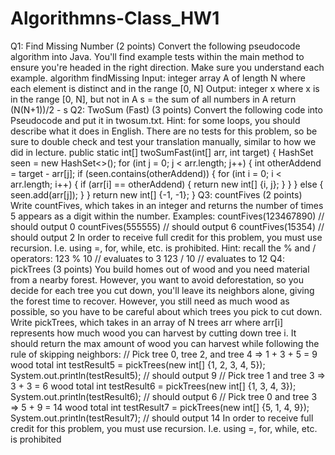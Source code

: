 # Algorithmns-Class_HW1

Q1: Find Missing Number (2 points)
Convert the following pseudocode algorithm into Java. You'll find example tests within the main
method to ensure you're headed in the right direction. Make sure you understand each
example.
algorithm findMissing
Input: integer array A of length N where each element is distinct
and in the range [0, N]
Output: integer x where x is in the range [0, N], but not in A
s = the sum of all numbers in A
return (N(N+1))/2 - s
Q2: TwoSum (Fast) (3 points)
Convert the following code into Pseudocode and put it in twosum.txt. Hint: for some loops, you
should describe what it does in English. There are no tests for this problem, so be sure to
double check and test your translation manually, similar to how we did in lecture.
public static int[] twoSumFast(int[] arr, int target) {
HashSet<Integer> seen = new HashSet<>();
for (int j = 0; j < arr.length; j++) {
int otherAddend = target - arr[j];
if (seen.contains(otherAddend)) {
for (int i = 0; i < arr.length; i++) {
if (arr[i] == otherAddend) {
return new int[] {i, j};
}
}
} else {
seen.add(arr[j]);
}
}
return new int[] {-1, -1};
}
Q3: countFives (2 points)
Write countFives, which takes in an integer and returns the number of times 5 appears as a digit
within the number. Examples:
countFives(123467890) // should output 0
countFives(555555) // should output 6
countFives(15354) // should output 2
In order to receive full credit for this problem, you must use recursion. I.e. using =, for,
while, etc. is prohibited.
Hint: recall the % and / operators:
123 % 10 // evaluates to 3
123 / 10 // evaluates to 12
Q4: pickTrees (3 points)
You build homes out of wood and you need material from a nearby forest. However, you want to
avoid deforestation, so you decide for each tree you cut down, you'll leave its neighbors alone,
giving the forest time to recover. However, you still need as much wood as possible, so you
have to be careful about which trees you pick to cut down.
Write pickTrees, which takes in an array of N trees arr where arr[i] represents how much wood
you can harvest by cutting down tree i. It should return the max amount of wood you can
harvest while following the rule of skipping neighbors:
// Pick tree 0, tree 2, and tree 4 => 1 + 3 + 5 = 9 wood total
int testResult5 = pickTrees(new int[] {1, 2, 3, 4, 5});
System.out.println(testResult5); // should output 9
// Pick tree 1 and tree 3 => 3 + 3 = 6 wood total
int testResult6 = pickTrees(new int[] {1, 3, 4, 3});
System.out.println(testResult6); // should output 6
// Pick tree 0 and tree 3 => 5 + 9 = 14 wood total
int testResult7 = pickTrees(new int[] {5, 1, 4, 9});
System.out.println(testResult7); // should output 14
In order to receive full credit for this problem, you must use recursion. I.e. using =, for,
while, etc. is prohibited
